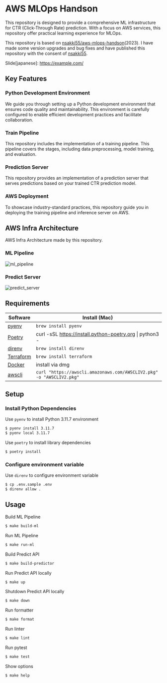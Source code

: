 # AWS MLOps Handson
This repository is designed to provide a comprehensive ML infrastructure for CTR (Click-Through Rate) prediction.
With a focus on AWS services, this repository offer practical learning experience for MLOps.

This repository is based on [nsakki55/aws-mlops-handson](https://github.com/nsakki55/aws-mlops-handson/tree/main)(2023). I have made some version upgrades and bug fixes and have published this repository with the consent of [nsakki55](https://github.com/nsakki55).

Slide[japanese]: https://example.com/

## Key Features
### Python Development Environment
We guide you through setting up a Python development environment that ensures code quality and maintainability.
This environment is carefully configured to enable efficient development practices and facilitate collaboration.

### Train Pipeline
This repository includes the implementation of a training pipeline.
This pipeline covers the stages, including data preprocessing, model training, and evaluation.

### Prediction Server
This repository provides an implementation of a prediction server that serves predictions based on your trained CTR prediction model.

### AWS Deployment
To showcase industry-standard practices, this repository guide you in deploying the training pipeline and inference server on AWS.


## AWS Infra Architecture
AWS Infra Architecture made by this repository.

### ML Pipeline
![ml_pipeline](https://github.com/Tyaba/aws-mlops-handson/assets/44280132/4548e4ce-b4cb-49ec-8b8f-a3e88eb2d30a)

### Predict Server
![predict_server](https://github.com/Tyaba/aws-mlops-handson/assets/44280132/2ff9e00b-220c-4b96-ab2b-c4dfb880c173)

## Requirements
| Software                   | Install (Mac)              |
|----------------------------|----------------------------|
| [pyenv](https://github.com/pyenv/pyenv#installation)             | `brew install pyenv`       |
| [Poetry](https://python-poetry.org/docs/#installation)           | curl -sSL https://install.python-poetry.org &#x7C; python3 - |
| [direnv](https://formulae.brew.sh/formula/direnv)           | `brew install direnv`      |
| [Terraform](https://developer.hashicorp.com/terraform/tutorials/aws-get-started/install-cli#install-terraform)    | `brew install terraform`   |
| [Docker](https://docs.docker.com/desktop/install/mac-install/) | install via dmg |
| [awscli](https://docs.aws.amazon.com/cli/latest/userguide/getting-started-installjkkkkj.html) | `curl "https://awscli.amazonaws.com/AWSCLIV2.pkg" -o "AWSCLIV2.pkg"` |

## Setup
### Install Python Dependencies
Use `pyenv` to install Python 3.11.7 environment
```bash
$ pyenv install 3.11.7
$ pyenv local 3.11.7
```

Use `poetry` to install library dependencies
```bash
$ poetry install
```

### Configure environment variable
Use `direnv` to configure environment variable
```bash
$ cp .env.sample .env
$ direnv allow .
```

## Usage
Build ML Pipeline
```bash
$ make build-ml
```

Run ML Pipeline
```bash
$ make run-ml
```

Build Predict API
```bash
$ make build-predictor
```

Run Predict API locally
```bash
$ make up
```

Shutdown Predict API locally
```bash
$ make down
```

Run formatter
```bash
$ make format
```

Run linter
```bash
$ make lint
```

Run pytest
```bash
$ make test
```

Show options
```bash
$ make help
```
